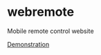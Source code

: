 webremote
=========

Mobile remote control website

[Demonstration](http://github.johnstyle.fr/repository/johnstyle/webremote/)